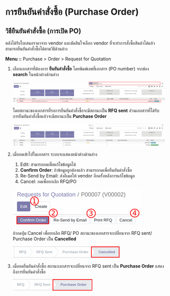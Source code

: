 # การยืนยันคำสั่งซื้อ (Purchase Order)

## วิธียืนยันคำสั่งซื้อ (การเปิด PO)
หลังได้รับใบเสนอราคาจาก vendor และตัดสินใจเลือก vendor ที่จะทำการสั่งซื้อสินค้าได้แล้ว สามารถยืนยันคำสั่งซื้อได้ตามวิธีด้านล่าง

**Menu ::** Purchase > Order > Request for Quotation


1. เลือกเอกสารที่ต้องการ **ยืนยันคำสั่งซื้อ** โดยพิมพ์เลขที่เอกสาร (PO number) จากช่อง **search** ในหน้าต่างด้านล่าง

    ![](img/PO05.png)
    
    โดยสถานะของเอกสารที่รอการยืนยันคำสั่งซื้อจะมีสถานะเป็น **RFQ sent**
    ส่วนเอกสารที่ได้รับการยืนยันคำสั่งซื้อแล้วจะมีสถานะเป็น **Purchase Order**

    ![](img/PO06.png)

2. เมื่อกดเข้าไปในเอกสาร ระบบจะแสดงหน้าต่างด้านล่าง

    1. Edit: สามารถกดเพื่อแก้ไขข้อมูลได้
    2. **Confirm Order**: ถ้าข้อมูลถูกต้องแล้ว สามารถกดเพื่อยืนยันคำสั่งซื้อ
    3. Re-Send by Email: ส่งอีเมลให้ vendor อีกครั้งหลังการแก้ไขข้อมูล
    4. Cancel: กดเพื่อยกเลิก RFQ/PO

    ![](img/PO03.png)

    ถ้ากดปุ่ม Cancel เพื่อยกเลิก RFQ/ PO สถานะของเอกสารจะเปลี่ยนจาก RFQ sent/ Purchase Order เป็น **Cancelled**

    ![](img/PO02.png)

3. เมื่อกดยืนยันคำสั่งซื้อ สถานะเอกสารจะเปลี่ยนจาก RFQ sent เป็น **Purchase Order** แสดงถึงการยืนยันคำสั่งซื้อ

    ![](img/PO04.png)


